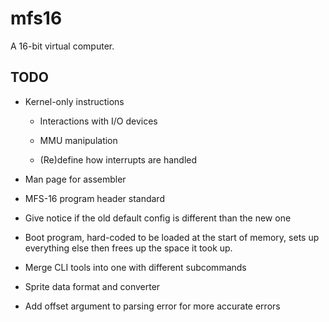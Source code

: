 # mfs16

A 16-bit virtual computer.

## TODO

- Kernel-only instructions

  - Interactions with I/O devices

  - MMU manipulation

  - (Re)define how interrupts are handled

- Man page for assembler

- MFS-16 program header standard

- Give notice if the old default config is different than the new one

- Boot program, hard-coded to be loaded at the start of memory, sets up everything else then frees up the space it took up.

- Merge CLI tools into one with different subcommands

- Sprite data format and converter

- Add offset argument to parsing error for more accurate errors
